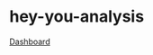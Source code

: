 # hey-you-analysis

[Dashboard](https://share.streamlit.io/maglang/hey-you-analysis/main/hey-you-streamlit.py)
